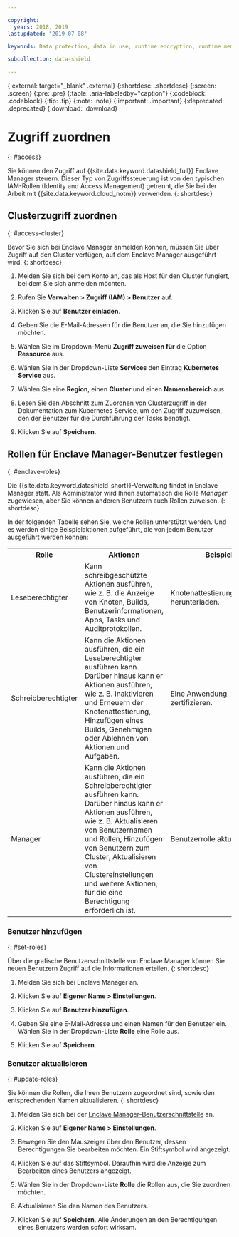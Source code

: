 ```yaml
---

copyright:
  years: 2018, 2019
lastupdated: "2019-07-08"

keywords: Data protection, data in use, runtime encryption, runtime memory encryption, encrypted memory, Intel SGX, software guard extensions, Fortanix runtime encryption

subcollection: data-shield

---
```


{:external: target="_blank" .external}
{:shortdesc: .shortdesc}
{:screen: .screen}
{:pre: .pre}
{:table: .aria-labeledby="caption"}
{:codeblock: .codeblock}
{:tip: .tip}
{:note: .note}
{:important: .important}
{:deprecated: .deprecated}
{:download: .download}

# Zugriff zuordnen
{: #access}

Sie können den Zugriff auf {{site.data.keyword.datashield_full}} Enclave Manager steuern. Dieser Typ von Zugriffssteuerung ist von den typischen IAM-Rollen (Identity and Access Management) getrennt, die Sie bei der Arbeit mit {{site.data.keyword.cloud_notm}} verwenden.
{: shortdesc}


## Clusterzugriff zuordnen
{: #access-cluster}

Bevor Sie sich bei Enclave Manager anmelden können, müssen Sie über Zugriff auf den Cluster verfügen, auf dem Enclave Manager ausgeführt wird.
{: shortdesc}

1. Melden Sie sich bei dem Konto an, das als Host für den Cluster fungiert, bei dem Sie sich anmelden möchten.

2. Rufen Sie **Verwalten > Zugriff (IAM) > Benutzer** auf.

3. Klicken Sie auf **Benutzer einladen**.

4. Geben Sie die E-Mail-Adressen für die Benutzer an, die Sie hinzufügen möchten.

5. Wählen Sie im Dropdown-Menü **Zugriff zuweisen für** die Option **Ressource** aus.

6. Wählen Sie in der Dropdown-Liste **Services** den Eintrag **Kubernetes Service** aus.

7. Wählen Sie eine **Region**, einen **Cluster** und einen **Namensbereich** aus.

8. Lesen Sie den Abschnitt zum [Zuordnen von Clusterzugriff](/docs/containers?topic=containers-users) in der Dokumentation zum Kubernetes Service, um den Zugriff zuzuweisen, den der Benutzer für die Durchführung der Tasks benötigt.

9. Klicken Sie auf **Speichern**.

## Rollen für Enclave Manager-Benutzer festlegen
{: #enclave-roles}

Die {{site.data.keyword.datashield_short}}-Verwaltung findet in Enclave Manager statt. Als Administrator wird Ihnen automatisch die Rolle *Manager* zugewiesen, aber Sie können anderen Benutzern auch Rollen zuweisen.
{: shortdesc}

In der folgenden Tabelle sehen Sie, welche Rollen unterstützt werden. Und es werden einige Beispielaktionen aufgeführt, die von jedem Benutzer ausgeführt werden können:

<table>
  <tr>
    <th>Rolle</th>
    <th>Aktionen</th>
    <th>Beispiel</th>
  </tr>
  <tr>
    <td>Leseberechtigter</td>
    <td>Kann schreibgeschützte Aktionen ausführen, wie z. B. die Anzeige von Knoten, Builds, Benutzerinformationen, Apps, Tasks und Auditprotokollen.</td>
    <td>Knotenattestierungszertifikat herunterladen.</td>
  </tr>
  <tr>
    <td>Schreibberechtigter</td>
    <td>Kann die Aktionen ausführen, die ein Leseberechtigter ausführen kann. Darüber hinaus kann er Aktionen ausführen, wie z. B. Inaktivieren und Erneuern der Knotenattestierung, Hinzufügen eines Builds, Genehmigen oder Ablehnen von Aktionen und Aufgaben.</td>
    <td>Eine Anwendung zertifizieren.</td>
  </tr>
  <tr>
    <td>Manager</td>
    <td>Kann die Aktionen ausführen, die ein Schreibberechtigter ausführen kann. Darüber hinaus kann er Aktionen ausführen, wie z. B. Aktualisieren von Benutzernamen und Rollen, Hinzufügen von Benutzern zum Cluster, Aktualisieren von Clustereinstellungen und weitere Aktionen, für die eine Berechtigung erforderlich ist.</td>
    <td>Benutzerrolle aktualisieren.</td>
  </tr>
</table>


### Benutzer hinzufügen
{: #set-roles}

Über die grafische Benutzerschnittstelle von Enclave Manager können Sie neuen Benutzern Zugriff auf die Informationen erteilen.
{: shortdesc}

1. Melden Sie sich bei Enclave Manager an.

2. Klicken Sie auf **Eigener Name > Einstellungen**.

3. Klicken Sie auf **Benutzer hinzufügen**.

4. Geben Sie eine E-Mail-Adresse und einen Namen für den Benutzer ein. Wählen Sie in der Dropdown-Liste **Rolle** eine Rolle aus.

5. Klicken Sie auf **Speichern**.



### Benutzer aktualisieren
{: #update-roles}

Sie können die Rollen, die Ihren Benutzern zugeordnet sind, sowie den entsprechenden Namen aktualisieren.
{: shortdesc}

1. Melden Sie sich bei der [Enclave Manager-Benutzerschnittstelle](/docs/services/data-shield?topic=data-shield-enclave-manager#em-signin) an.

2. Klicken Sie auf **Eigener Name > Einstellungen**.

3. Bewegen Sie den Mauszeiger über den Benutzer, dessen Berechtigungen Sie bearbeiten möchten. Ein Stiftsymbol wird angezeigt.

4. Klicken Sie auf das Stiftsymbol. Daraufhin wird die Anzeige zum Bearbeiten eines Benutzers angezeigt.

5. Wählen Sie in der Dropdown-Liste **Rolle** die Rollen aus, die Sie zuordnen möchten.

6. Aktualisieren Sie den Namen des Benutzers.

7. Klicken Sie auf **Speichern**. Alle Änderungen an den Berechtigungen eines Benutzers werden sofort wirksam.


